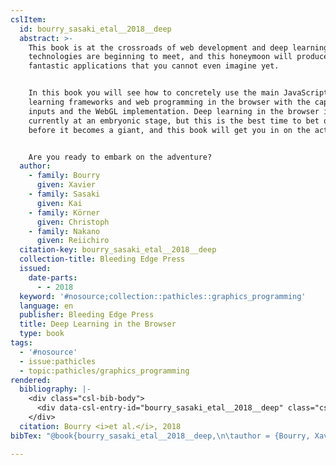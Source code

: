 ```yaml
---
cslItem:
  id: bourry_sasaki_etal__2018__deep
  abstract: >-
    This book is at the crossroads of web development and deep learning. Both
    technologies are beginning to meet, and this honeymoon will produce new
    fantastic applications that you cannot even imagine yet.


    In this book you will see how to concretely use the main JavaScript deep
    learning frameworks and web programming in the browser with the capture of
    inputs and the WebGL implementation. Deep learning in the browser is
    currently at an embryonic stage, but this is the best time to bet on it
    before it becomes a giant, and this book will get you in on the action.


    Are you ready to embark on the adventure?
  author:
    - family: Bourry
      given: Xavier
    - family: Sasaki
      given: Kai
    - family: Körner
      given: Christoph
    - family: Nakano
      given: Reiichiro
  citation-key: bourry_sasaki_etal__2018__deep
  collection-title: Bleeding Edge Press
  issued:
    date-parts:
      - - 2018
  keyword: '#nosource;collection::pathicles::graphics_programming'
  language: en
  publisher: Bleeding Edge Press
  title: Deep Learning in the Browser
  type: book
tags:
  - '#nosource'
  - issue:pathicles
  - topic:pathicles/graphics_programming
rendered:
  bibliography: |-
    <div class="csl-bib-body">
      <div data-csl-entry-id="bourry_sasaki_etal__2018__deep" class="csl-entry">Bourry, X. <i>et al.</i> 2018 <i>Deep Learning in the Browser</i>. Bleeding Edge Press (Bleeding Edge Press).</div>
    </div>
  citation: Bourry <i>et al.</i>, 2018
bibTex: "@book{bourry_sasaki_etal__2018__deep,\n\tauthor = {Bourry, Xavier and Sasaki, Kai and K{\\\" o}rner, Christoph and Nakano, Reiichiro},\n\tseries = {Bleeding {Edge} {Press}},\n\tyear = {2018},\n\tpublisher = {Bleeding Edge Press},\n\ttitle = {Deep {Learning} in the {Browser}},\n}\n\n"

---
```

